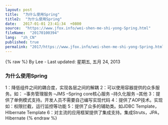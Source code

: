 ```yaml
---
layout: post
title:  "为什么使用Spring"
title2:  "为什么使用Spring"
date:   2017-01-01 23:41:34  +0800
source:  "https://www.jfox.info/wei-shen-me-shi-yong-Spring.html"
fileName:  "20170100394"
lang:  "zh_CN"
published: true
permalink: "2017/https://www.jfox.info/wei-shen-me-shi-yong-Spring.html"
---
```

{% raw %}
By Lee - Last updated: 星期五, 五月 24, 2013

### 为什么使用Spring

1：降低组件之间的耦合度，实现各层之间的解耦 
2：可以使用容器提供的众多服务。如： 
–事务管理服务 
–JMS 
–Spring core核心服务 
–持久化服务 
–其他 
3：提供了单例模式支持。开发人员不需要自己编写实现代码 
4：提供了AOP技术。实现如：权限拦截，运行监控等功能 
5：提供了众多的辅助类。如JDBC Template，HIbernate Template 
6：对主流的应用框架提供了集成支持。集成Struts，JPA，Hibernate
{% endraw %}
